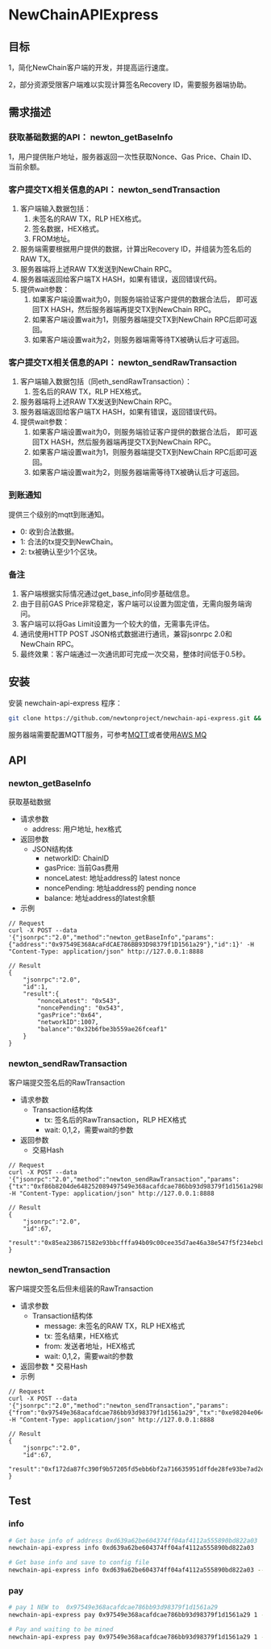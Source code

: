 # NewChainAPIExpress

## 目标

1，简化NewChain客户端的开发，并提高运行速度。

2，部分资源受限客户端难以实现计算签名Recovery ID，需要服务器端协助。

## 需求描述

### 获取基础数据的API： newton_getBaseInfo
1，用户提供账户地址，服务器返回一次性获取Nonce、Gas Price、Chain ID、当前余额。

### 客户提交TX相关信息的API： newton_sendTransaction
1. 客户端输入数据包括：
    1. 未签名的RAW TX，RLP HEX格式。
    2. 签名数据，HEX格式。
    3. FROM地址。
2. 服务端需要根据用户提供的数据，计算出Recovery ID，并组装为签名后的RAW TX。
3. 服务器端将上述RAW TX发送到NewChain RPC。
4. 服务器端返回给客户端TX HASH，如果有错误，返回错误代码。
5. 提供wait参数：
    1. 如果客户端设置wait为0，则服务端验证客户提供的数据合法后，
            即可返回TX HASH，然后服务器端再提交TX到NewChain RPC。
    2. 如果客户端设置wait为1，则服务器端提交TX到NewChain RPC后即可返回。
    3. 如果客户端设置wait为2，则服务器端需等待TX被确认后才可返回。

### 客户提交TX相关信息的API： newton_sendRawTransaction
1. 客户端输入数据包括（同eth_sendRawTransaction）：
    1. 签名后的RAW TX，RLP HEX格式。
2. 服务器端将上述RAW TX发送到NewChain RPC。
3. 服务器端返回给客户端TX HASH，如果有错误，返回错误代码。
4. 提供wait参数：
    1. 如果客户端设置wait为0，则服务端验证客户提供的数据合法后，
        即可返回TX HASH，然后服务器端再提交TX到NewChain RPC。
    2. 如果客户端设置wait为1，则服务器端提交TX到NewChain RPC后即可返回。
    3. 如果客户端设置wait为2，则服务器端需等待TX被确认后才可返回。


### 到账通知
提供三个级别的mqtt到账通知。  
* 0: 收到合法数据。
* 1: 合法的tx提交到NewChain。
* 2: tx被确认至少1个区块。


### 备注
1. 客户端根据实际情况通过get_base_info同步基础信息。
2. 由于目前GAS Price非常稳定，客户端可以设置为固定值，无需向服务端询问。
3. 客户端可以将Gas Limit设置为一个较大的值，无需事先评估。
4. 通讯使用HTTP POST JSON格式数据进行通讯，兼容jsonrpc 2.0和NewChain RPC。
5. 最终效果：客户端通过一次通讯即可完成一次交易，整体时间低于0.5秒。

## 安装

安装 newchain-api-express 程序：

```bash
git clone https://github.com/newtonproject/newchain-api-express.git && cd newchain-api-express && make install
```

服务器端需要配置MQTT服务，可参考[MQTT](http://mqtt.org/)或者使用[AWS MQ](https://aws.amazon.com/amazon-mq)


## API

### newton_getBaseInfo

获取基础数据

* 请求参数
    * address: 用户地址, hex格式
* 返回参数
    * JSON结构体
        * networkID: ChainID
        * gasPrice: 当前Gas费用
        * nonceLatest: 地址address的 latest nonce
        * noncePending: 地址address的 pending nonce
        * balance: 地址address的latest余额
* 示例

```
// Request
curl -X POST --data '{"jsonrpc":"2.0","method":"newton_getBaseInfo","params":{"address":"0x97549E368AcaFdCAE786BB93D98379f1D1561a29"},"id":1}' -H "Content-Type: application/json" http://127.0.0.1:8888

// Result
{
    "jsonrpc":"2.0",
    "id":1,
    "result":{
        "nonceLatest": "0x543",
        "noncePending": "0x543",
        "gasPrice":"0x64",
        "networkID":1007,
        "balance":"0x32b6fbe3b559ae26fceaf1"
    }
}
```


### newton_sendRawTransaction

客户端提交签名后的RawTransaction

* 请求参数
    * Transaction结构体
        * tx: 签名后的RawTransaction，RLP HEX格式
        * wait: 0,1,2，需要wait的参数
* 返回参数
    * 交易Hash

```
// Request
curl -X POST --data '{"jsonrpc":"2.0","method":"newton_sendRawTransaction","params":{"tx":"0xf86b8204de648252089497549e368acafdcae786bb93d98379f1d1561a29880de0b6b3a764000080820801a04177f15eec3c930644f4964feaf7b73c6b4d28bb59394ec4c70e3d8d6812f9f4a03fea89e167ca55787c62ee992f857457f2f3b5a36d7e452758654fc5dcdfe1e5","wait":0},"id":67}'  -H "Content-Type: application/json" http://127.0.0.1:8888

// Result
{
    "jsonrpc":"2.0",
    "id":67,
    "result":"0x85ea238671582e93bbcfffa94b09c00cee35d7ae46a38e547f5f234ebcbd0dc1"
}
```


### newton_sendTransaction

客户端提交签名后但未组装的RawTransaction

* 请求参数
    * Transaction结构体
        * message: 未签名的RAW TX，RLP HEX格式
        * tx: 签名结果，HEX格式
        * from: 发送者地址，HEX格式
        * wait: 0,1,2，需要wait的参数
* 返回参数
      * 交易Hash
* 示例

```
// Request
curl -X POST --data '{"jsonrpc":"2.0","method":"newton_sendTransaction","params":{"from":"0x97549e368acafdcae786bb93d98379f1d1561a29","tx":"0xe98204e0648252089497549e368acafdcae786bb93d98379f1d1561a29880de0b6b3a764000080808080","signature":"0x2bfdd5d619d589e5c3d389affbab514ec3d36fe1e21b42d6e09b059e98d7202a7d3c7a5f0325a72cc17ff5b7d436a6d562f27ff1608bc1df60c7166c81a4a948","wait":1},"id":67}'  -H "Content-Type: application/json" http://127.0.0.1:8888

// Result
{
    "jsonrpc":"2.0",
    "id":67,
    "result":"0xf172da87fc390f9b57205fd5ebb6bf2a716635951dffde28fe93be7ad2ec1b77"
}
```

## Test

### info

```bash
# Get base info of address 0xd639a62be604374ff04af4112a555890bd822a03
newchain-api-express info 0xd639a62be604374ff04af4112a555890bd822a03

# Get base info and save to config file
newchain-api-express info 0xd639a62be604374ff04af4112a555890bd822a03 --update
```

### pay

```bash
# pay 1 NEW to  0x97549e368acafdcae786bb93d98379f1d1561a29
newchain-api-express pay 0x97549e368acafdcae786bb93d98379f1d1561a29 1 --from 0xd639A62Be604374fF04aF4112a555890Bd822a03

# Pay and waiting to be mined
newchain-api-express pay 0x97549e368acafdcae786bb93d98379f1d1561a29 1 --from 0xd639A62Be604374fF04aF4112a555890Bd822a03 --wait 2
```

